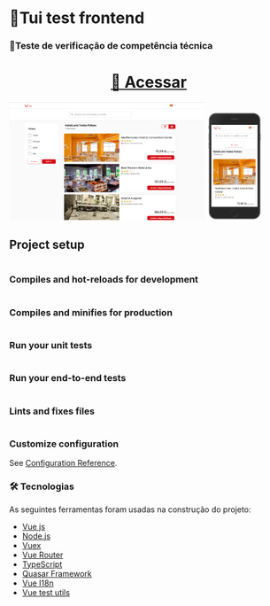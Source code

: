 
# 📄Tui test frontend

### 🚀Teste de verificação de competência técnica

<h1 align="center"> <a href="https://tuistay.vercel.app/hotels">🔗 Acessar</a></h1>
<img src="screenshots.png" alt="screenshots" width="70%">
<img src="screenshots_mobile.png" alt="screenshots" width="20%">

## Project setup

```yarn install
```

### Compiles and hot-reloads for development

```yarn serve
```

### Compiles and minifies for production

```yarn build
```

### Run your unit tests

```yarn test:unit
```

### Run your end-to-end tests

```yarn test:e2e
```

### Lints and fixes files

```yarn lint
```

### Customize configuration

See [Configuration Reference](https://cli.vuejs.org/config/).

### 🛠 Tecnologias

As seguintes ferramentas foram usadas na construção do projeto:

- [Vue js](https://expo.io/)
- [Node.js](https://nodejs.org/en/)
- [Vuex](https://vuex.vuejs.org/)
- [Vue Router](https://router.vuejs.org/)
- [TypeScript](https://www.typescriptlang.org/)
- [Quasar Framework](https://quasar.dev/)
- [Vue I18n](https://kazupon.github.io/vue-i18n/)
- [Vue test utils](https://v1.test-utils.vuejs.org/)
